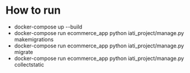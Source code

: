 # How to run

* docker-compose up --build   
* docker-compose run ecommerce_app python iati_project/manage.py makemigrations
* docker-compose run ecommerce_app python iati_project/manage.py migrate
* docker-compose run ecommerce_app python iati_project/manage.py collectstatic

